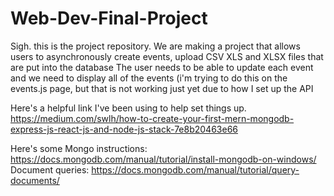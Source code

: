 # Web-Dev-Final-Project
Sigh. this is the project repository. 
We are making a project that allows users to asynchronously create events, upload CSV XLS and XLSX files that are put into the database
The user needs to be able to update each event
and we need to display all of the events (i'm trying to do this on the events.js page, but that is not working just yet
due to how I set up the API

Here's a helpful link I've been using to help set things up.
https://medium.com/swlh/how-to-create-your-first-mern-mongodb-express-js-react-js-and-node-js-stack-7e8b20463e66

Here's some Mongo instructions:
https://docs.mongodb.com/manual/tutorial/install-mongodb-on-windows/
Document queries:
https://docs.mongodb.com/manual/tutorial/query-documents/
